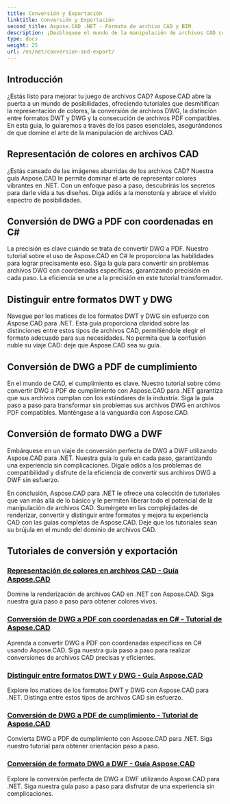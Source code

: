 ```yaml
---
title: Conversión y Exportación
linktitle: Conversión y Exportación
second_title: Aspose.CAD .NET - Formato de archivo CAD y BIM
description: ¡Desbloquee el mundo de la manipulación de archivos CAD con Aspose.CAD! Aprenda a renderizar colores vibrantes y convertir archivos DWG. Sumérgete en los formatos DWT y DWG para obtener resultados precisos.
type: docs
weight: 25
url: /es/net/conversion-and-export/
---
```



## Introducción

¿Estás listo para mejorar tu juego de archivos CAD? Aspose.CAD abre la puerta a un mundo de posibilidades, ofreciendo tutoriales que desmitifican la representación de colores, la conversión de archivos DWG, la distinción entre formatos DWT y DWG y la consecución de archivos PDF compatibles. En esta guía, lo guiaremos a través de los pasos esenciales, asegurándonos de que domine el arte de la manipulación de archivos CAD.

## Representación de colores en archivos CAD

¿Estás cansado de las imágenes aburridas de los archivos CAD? Nuestra guía Aspose.CAD le permite dominar el arte de representar colores vibrantes en .NET. Con un enfoque paso a paso, descubrirás los secretos para darle vida a tus diseños. Diga adiós a la monotonía y abrace el vívido espectro de posibilidades.

## Conversión de DWG a PDF con coordenadas en C#

La precisión es clave cuando se trata de convertir DWG a PDF. Nuestro tutorial sobre el uso de Aspose.CAD en C# le proporciona las habilidades para lograr precisamente eso. Siga la guía para convertir sin problemas archivos DWG con coordenadas específicas, garantizando precisión en cada paso. La eficiencia se une a la precisión en este tutorial transformador.

## Distinguir entre formatos DWT y DWG

Navegue por los matices de los formatos DWT y DWG sin esfuerzo con Aspose.CAD para .NET. Esta guía proporciona claridad sobre las distinciones entre estos tipos de archivos CAD, permitiéndole elegir el formato adecuado para sus necesidades. No permita que la confusión nuble su viaje CAD: deje que Aspose.CAD sea su guía.

## Conversión de DWG a PDF de cumplimiento

En el mundo de CAD, el cumplimiento es clave. Nuestro tutorial sobre cómo convertir DWG a PDF de cumplimiento con Aspose.CAD para .NET garantiza que sus archivos cumplan con los estándares de la industria. Siga la guía paso a paso para transformar sin problemas sus archivos DWG en archivos PDF compatibles. Manténgase a la vanguardia con Aspose.CAD.

## Conversión de formato DWG a DWF

Embárquese en un viaje de conversión perfecta de DWG a DWF utilizando Aspose.CAD para .NET. Nuestra guía lo guía en cada paso, garantizando una experiencia sin complicaciones. Dígale adiós a los problemas de compatibilidad y disfrute de la eficiencia de convertir sus archivos DWG a DWF sin esfuerzo.

En conclusión, Aspose.CAD para .NET le ofrece una colección de tutoriales que van más allá de lo básico y le permiten liberar todo el potencial de la manipulación de archivos CAD. Sumérgete en las complejidades de renderizar, convertir y distinguir entre formatos y mejora tu experiencia CAD con las guías completas de Aspose.CAD. Deje que los tutoriales sean su brújula en el mundo del dominio de archivos CAD.
## Tutoriales de conversión y exportación
### [Representación de colores en archivos CAD - Guía Aspose.CAD](./rendering-colors-in-cad-files/)
Domine la renderización de archivos CAD en .NET con Aspose.CAD. Siga nuestra guía paso a paso para obtener colores vivos.
### [Conversión de DWG a PDF con coordenadas en C# - Tutorial de Aspose.CAD](./converting-dwg-to-pdf-with-coordinates/)
Aprenda a convertir DWG a PDF con coordenadas específicas en C# usando Aspose.CAD. Siga nuestra guía paso a paso para realizar conversiones de archivos CAD precisas y eficientes.
### [Distinguir entre formatos DWT y DWG - Guía Aspose.CAD](./distinguishing-between-dwt-and-dwg-formats/)
Explore los matices de los formatos DWT y DWG con Aspose.CAD para .NET. Distinga entre estos tipos de archivos CAD sin esfuerzo.
### [Conversión de DWG a PDF de cumplimiento - Tutorial de Aspose.CAD](./converting-dwg-to-compliance-pdf/)
Convierta DWG a PDF de cumplimiento con Aspose.CAD para .NET. Siga nuestro tutorial para obtener orientación paso a paso.
### [Conversión de formato DWG a DWF - Guía Aspose.CAD](./converting-dwg-to-dwf/)
Explore la conversión perfecta de DWG a DWF utilizando Aspose.CAD para .NET. Siga nuestra guía paso a paso para disfrutar de una experiencia sin complicaciones.
